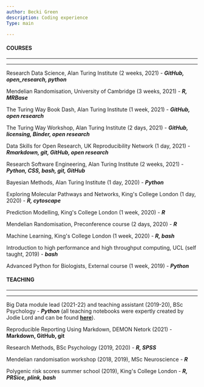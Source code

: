 ```yaml
---
author: Becki Green
description: Coding experience
Type: main

---
```


#### COURSES
*****************
*****************
Research Data Science, Alan Turing Institute (2 weeks, 2021) - **_GitHub, open_research, python_**

Mendelian Randomisation, University of Cambridge (3 weeks, 2021) - **_R, MRBase_**

The Turing Way Book Dash, Alan Turing Institute (1 week, 2021) - **_GitHub, open research_**

The Turing Way Workshop, Alan Turing Institute (2 days, 2021) - **_GitHub, licensing, Binder, open research_**

Data Skills for Open Research, UK Reproducibility Network (1 day, 2021) - **_Rmarkdown, git, GitHub, open research_**

Research Software Engineering, Alan Turing Institute (2 weeks, 2021) - **_Python, CSS, bash, git, GitHub_**

Bayesian Methods, Alan Turing Institute (1 day, 2020) - **_Python_**

Exploring Molecular Pathways and Networks, King's College London (1 day, 2020) - **_R, cytoscape_**

Prediction Modelling, King's College London (1 week, 2020) - **_R_**

Mendelian Randomisation, Preconference course (2 days, 2020) - **_R_**

Machine Learning, King's College London (1 week, 2020) - **_R, bash_**

Introduction to high performance and high throughput computing, UCL (self taught, 2019) - **_bash_**

Advanced Python for Biologists, External course (1 week, 2019) - **_Python_**


#### TEACHING
*****************
*****************
Big Data module lead (2021-22) and teaching assistant (2019-20), BSc Psychology - **_Python_** (all teaching notebooks were expertly created by Jodie Lord and can be found [**here**](https://github.com/jodielord/python_teaching_material)).

Reproducible Reporting Using Markdown, DEMON Netork (2021) - **Markdown, GitHub, git**

Research Methods, BSc Psychology (2019, 2020) - **_R, SPSS_**

Mendelian randomisation workshop (2018, 2019), MSc Neuroscience - **_R_**

Polygenic risk scores summer school (2019), King's College London - **_R, PRSice, plink, bash_**
